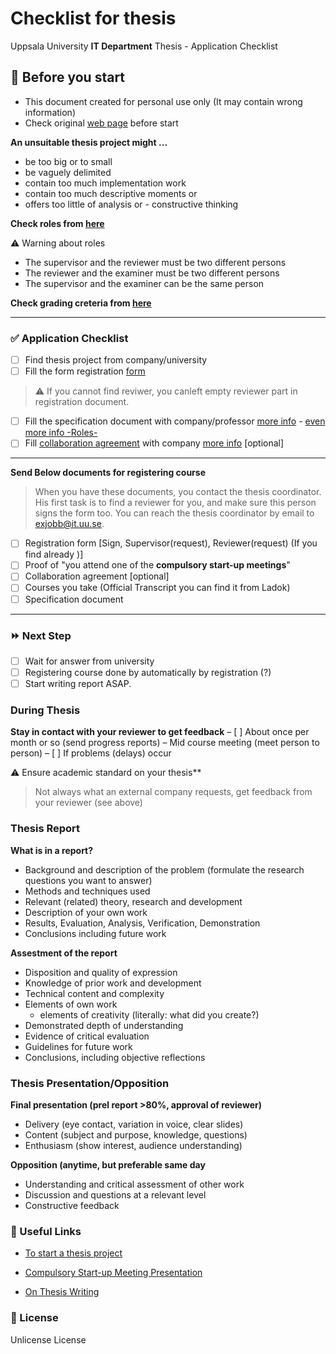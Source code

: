 # Checklist for thesis

Uppsala University **IT Department** Thesis - Application Checklist

## 🛑 Before you start

- This document created for personal use only (It may contain wrong information)
- Check original [web page](https://www.it.uu.se/student/thesis_project/master) before start

**An unsuitable thesis project might ...**

- be too big or to small
- be vaguely delimited
- contain too much implementation work
- contain too much descriptive moments or
- offers too little of analysis or - constructive thinking

**Check roles from [here](https://www.it.uu.se/student/thesis_project/master/roles#roller)**

⚠️ Warning about roles

- The supervisor and the reviewer must be two different persons
- The reviewer and the examiner must be two different persons
- The supervisor and the examiner can be the same person

**Check grading creteria from [here](https://www.it.uu.se/student/thesis_project/master/bedomning-eng.pdf)**

---
### ✅ Application Checklist

- [ ] Find thesis project from company/university
- [ ] Fill the form registration [form](https://www.it.uu.se/student/thesis_project/master/exjobben.pdf)
>⚠️ If you cannot find reviwer, you canleft empty reviewer part in registration document. 

- [ ] Fill the specification document with company/professor [more info](https://bit.ly/38EgfO4) - [even more info -Roles-](https://bit.ly/2Iwa5Fg)
- [ ] Fill [collaboration agreement](https://bit.ly/38KL6bM) with company [more info](https://bit.ly/2UmyzmD) [optional]
--- 

**Send Below documents for registering course**

>When you have these documents, you contact the thesis coordinator. His first task is to find a reviewer for you, and make sure this person signs the form too. You can reach the thesis coordinator by email to exjobb@it.uu.se.

  - [ ] Registration form [Sign, Supervisor(request), Reviewer(request) (If you find already )]
  - [ ] Proof of "you attend one of the **compulsory start-up meetings**"
  - [ ] Collaboration agreement [optional]
  - [ ] Courses you take (Official Transcript you can find it from Ladok)
  - [ ] Specification document
---

### ⏩ Next Step

- [ ] Wait for answer from university
- [ ] Registering course done by automatically by registration (?)
- [ ] Start writing report ASAP. 

### During Thesis

**Stay in contact with your reviewer to get feedback**
–  [ ] About once per month or so (send progress reports) – Mid course meeting (meet person to person)
–  [ ] If problems (delays) occur

⚠️ Ensure academic standard on your thesis**
>Not always what an external company requests, get feedback from your reviewer (see above)

### Thesis Report

**What is in a report?**
- Background and description of the problem
(formulate the research questions you want to answer)
- Methods and techniques used
- Relevant (related) theory, research and development
- Description of your own work
- Results, Evaluation, Analysis, Verification, Demonstration
- Conclusions including future work

**Assestment of the report**
- Disposition and quality of expression
- Knowledge of prior work and development
- Technical content and complexity
- Elements of own work
  - elements of creativity (literally: what did you create?)
- Demonstrated depth of understanding
- Evidence of critical evaluation
- Guidelines for future work
- Conclusions, including objective reflections

### Thesis Presentation/Opposition

**Final presentation (prel report >80%, approval of reviewer)**

- Delivery (eye contact, variation in voice, clear slides)
- Content (subject and purpose, knowledge, questions)
- Enthusiasm (show interest, audience understanding)

**Opposition (anytime, but preferable same day**

- Understanding and critical assessment of other work 
- Discussion and questions at a relevant level
- Constructive feedback

### 🔗 Useful Links

- [To start a thesis project](https://www.it.uu.se/student/thesis_project/master/start)

- [Compulsory Start-up Meeting Presentation](https://www.it.uu.se/student/thesis_project/master/Start_presentation_201005.pdf)

- [On Thesis Writing](https://www.it.uu.se/student/thesis_project/master/academic_writing.pdf)

### 📘 License

Unlicense License
